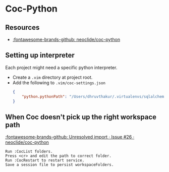Coc-Python
===

Resources
----
- [:fontawesome-brands-github: neoclide/coc-python](https://github.com/neoclide/coc-python)

Setting up interpreter
---
Each project might need a specific python interpreter.

- Create a `.vim` directory at project root.
- Add the following to `.vim/coc-settings.json`
    ```json
    {
        "python.pythonPath": "/Users/dhruvthakur/.virtualenvs/sqlalchemy/bin/python"
    }
    ```

When Coc doesn't pick up the right workspace path
---

[:fontawesome-brands-github: Unresolved import · Issue #26 · neoclide/coc-python](https://github.com/neoclide/coc-python/issues/26)

```
Run :CocList folders.
Press <cr> and edit the path to correct folder.
Run :CocRestart to restart service.
Save a session file to persist workspaceFolders.
```
